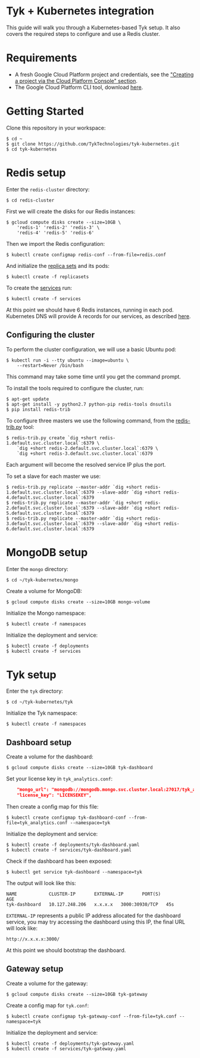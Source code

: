 # Tyk + Kubernetes integration

This guide will walk you through a Kubernetes-based Tyk setup. It also covers the required steps to configure and use a Redis cluster.

# Requirements

- A fresh Google Cloud Platform project and credentials, see the ["Creating a project via the Cloud Platform Console" section](https://cloud.google.com/resource-manager/docs/creating-project).
- The Google Cloud Platform CLI tool, download [here](https://cloud.google.com/sdk/).

# Getting Started

Clone this repository in your workspace:

```
$ cd ~
$ git clone https://github.com/TykTechnologies/tyk-kubernetes.git
$ cd tyk-kubernetes
```

# Redis setup

Enter the `redis-cluster` directory:

```
$ cd redis-cluster
```

First we will create the disks for our Redis instances:

```
$ gcloud compute disks create --size=10GB \
    'redis-1' 'redis-2' 'redis-3' \
    'redis-4' 'redis-5' 'redis-6'
```

Then we import the Redis configuration:

```
$ kubectl create configmap redis-conf --from-file=redis.conf
```

And initialize the [replica sets](http://kubernetes.io/docs/user-guide/replicasets/) and its pods:

```
$ kubectl create -f replicasets
```

To create the [services](http://kubernetes.io/docs/user-guide/services/) run:

```
$ kubectl create -f services
```

At this point we should have 6 Redis instances, running in each pod. Kubernetes DNS will provide A records for our services, as described [here](http://kubernetes.io/docs/admin/dns/).

## Configuring the cluster

To perform the cluster configuration, we will use a basic Ubuntu pod:

```
$ kubectl run -i --tty ubuntu --image=ubuntu \
    --restart=Never /bin/bash
```

This command may take some time until you get the command prompt.

To install the tools required to configure the cluster, run:

```
$ apt-get update
$ apt-get install -y python2.7 python-pip redis-tools dnsutils
$ pip install redis-trib
```

To configure three masters we use the following command, from the [redis-trib.py](https://github.com/HunanTV/redis-trib.py) tool:

```
$ redis-trib.py create `dig +short redis-1.default.svc.cluster.local`:6379 \
    `dig +short redis-2.default.svc.cluster.local`:6379 \
    `dig +short redis-3.default.svc.cluster.local`:6379
```

Each argument will become the resolved service IP plus the port.

To set a slave for each master we use:

```
$ redis-trib.py replicate --master-addr `dig +short redis-1.default.svc.cluster.local`:6379 --slave-addr `dig +short redis-4.default.svc.cluster.local`:6379
$ redis-trib.py replicate --master-addr `dig +short redis-2.default.svc.cluster.local`:6379 --slave-addr `dig +short redis-5.default.svc.cluster.local`:6379
$ redis-trib.py replicate --master-addr `dig +short redis-3.default.svc.cluster.local`:6379 --slave-addr `dig +short redis-6.default.svc.cluster.local`:6379
```

# MongoDB setup

Enter the `mongo` directory:

```
$ cd ~/tyk-kubernetes/mongo
```

Create a volume for MongoDB:

```
$ gcloud compute disks create --size=10GB mongo-volume
```

Initialize the Mongo namespace:

```
$ kubectl create -f namespaces
```

Initialize the deployment and service:

```
$ kubectl create -f deployments
$ kubectl create -f services
```

# Tyk setup

Enter the `tyk` directory:

```
$ cd ~/tyk-kubernetes/tyk
```

Initialize the Tyk namespace:

```
$ kubectl create -f namespaces
```

## Dashboard setup

Create a volume for the dashboard:

```
$ gcloud compute disks create --size=10GB tyk-dashboard
```

Set your license key in `tyk_analytics.conf`:

```json
    "mongo_url": "mongodb://mongodb.mongo.svc.cluster.local:27017/tyk_analytics",
    "license_key": "LICENSEKEY",
```

Then create a config map for this file:

```
$ kubectl create configmap tyk-dashboard-conf --from-file=tyk_analytics.conf --namespace=tyk
```

Initialize the deployment and service:

```
$ kubectl create -f deployments/tyk-dashboard.yaml
$ kubectl create -f services/tyk-dashboard.yaml
```

Check if the dashboard has been exposed:

```
$ kubectl get service tyk-dashboard --namespace=tyk
```

The output will look like this:

```
NAME            CLUSTER-IP       EXTERNAL-IP       PORT(S)          AGE
tyk-dashboard   10.127.248.206   x.x.x.x   3000:30930/TCP   45s
```

`EXTERNAL-IP` represents a public IP address allocated for the dashboard service, you may try accessing the dashboard using this IP, the final URL will look like: 

```
http://x.x.x.x:3000/
```

At this point we should bootstrap the dashboard.

## Gateway setup

Create a volume for the gateway:

```
$ gcloud compute disks create --size=10GB tyk-gateway
```

Create a config map for `tyk.conf`:

```
$ kubectl create configmap tyk-gateway-conf --from-file=tyk.conf --namespace=tyk
```

Initialize the deployment and service:

```
$ kubectl create -f deployments/tyk-gateway.yaml
$ kubectl create -f services/tyk-gateway.yaml
```